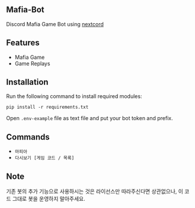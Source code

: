 ## Mafia-Bot
Discord Mafia Game Bot using [nextcord](https://github.com/nextcord/nextcord)

## Features
- Mafia Game
- Game Replays

## Installation
Run the following command to install required modules:
```
pip install -r requirements.txt
```

Open `.env-example` file as text file and put your bot token and prefix.

## Commands
- `마피아`
- `다시보기 [게임 코드 / 목록]`

## Note
기존 봇의 추가 기능으로 사용하시는 것은 라이선스만 따라주신다면 상관없으나, 이 코드 그대로 봇을 운영하지 말아주세요.

